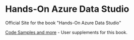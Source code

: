 # Hands-On Azure Data Studio
Official Site for the book "Hands-On Azure Data Studio"

[Code Samples and more](content/Book_I/readme.md) - User supplements for this book.
